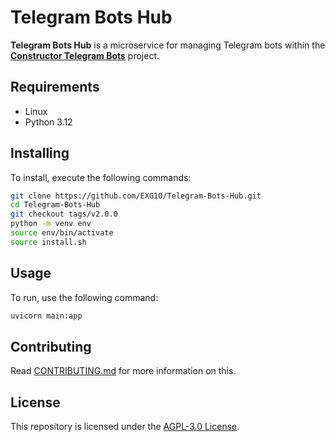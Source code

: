 # Telegram Bots Hub
**Telegram Bots Hub** is a microservice for managing Telegram bots within the [**Constructor Telegram Bots**](https://constructor.exg1o.org/) project.

## Requirements
- Linux
- Python 3.12

## Installing
To install, execute the following commands:
```bash
git clone https://github.com/EXG1O/Telegram-Bots-Hub.git
cd Telegram-Bots-Hub
git checkout tags/v2.0.0
python -m venv env
source env/bin/activate
source install.sh
```

## Usage
To run, use the following command:
```bash
uvicorn main:app
```

## Contributing
Read [CONTRIBUTING.md](CONTRIBUTING.md) for more information on this.

## License
This repository is licensed under the [AGPL-3.0 License](LICENSE).

